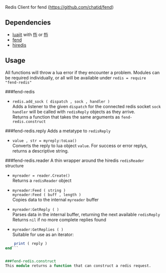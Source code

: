 Redis Client for fend (https://github.com/chatid/fend)

Dependencies
------------
  - [luajit](http://luajit.org/) with [ffi](http://luajit.org/ext_ffi.html) or [ffi](https://github.com/jmckaskill/luaffi)
  - [fend](https://github.com/chatid/fend)
  - [hiredis](https://github.com/antirez/hiredis)

Usage
-----
All functions will throw a lua error if they encounter a problem.
Modules can be required individually, or all will be available under `redis = require "fend-redis"`

###fend-redis

  - `redis.add_sock ( dispatch , sock , handler )`  
  	Adds a listener to the given `dispatch` for the connected redis socket `sock`  
  	`handler` will be called with `redisReply` objects as they arrive.  
  	Returns a function that takes the same arguments as `fend-redis.construct`


###fend-redis.reply
Adds a metatype to `redisReply`

  - `value , str = myreply:toLua()`  
    Converts the reply to lua object `value`.
    For success or error replys, returns a descriptive string.


###fend-redis.reader
A thin wrapper around the hiredis `redisReader` structure  

  - `myreader = reader.Create()`  
    Returns a `redisReader` object

  - `myreader:Feed ( string )`  
    `myreader:Feed ( buff , length )`  
    Copies data to the internal `myreader` buffer

  - `myreader:GetReply ( )`  
    Parses data in the internal buffer, returning the next available `redisReply`  
    Returns `nil` if no more complete replies found

  - `myreader:GetReplies ( )`  
  	Suitable for use as an iterator:   
```for reply in myreader:GetReplies ( ) do
	print ( reply )
end```


###fend-redis.construct
This module returns a function that can construct a redis request.

